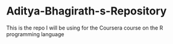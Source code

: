 # Aditya-Bhagirath-s-Repository
This is the repo I will be using for the Coursera course on the R programming language
